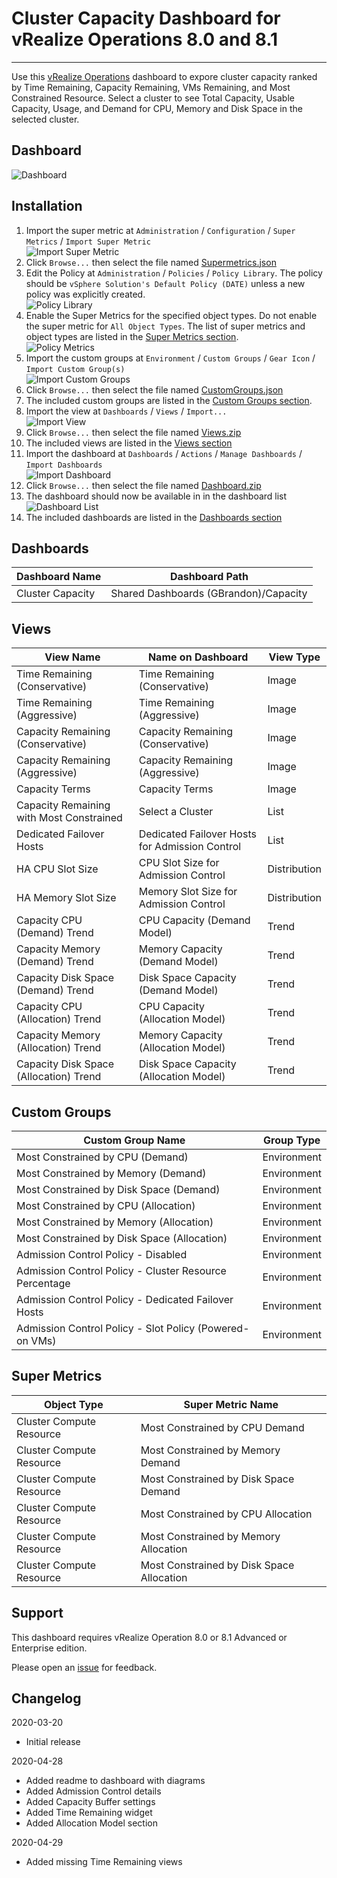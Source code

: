 
# Cluster Capacity Dashboard for vRealize Operations 8.0 and 8.1
---------

Use this [vRealize Operations](https://www.vmware.com/products/vrealize-operations.html) dashboard to expore cluster capacity ranked by Time Remaining, Capacity Remaining, VMs Remaining, and Most Constrained Resource.  Select a cluster to see Total Capacity, Usable Capacity, Usage, and Demand for CPU, Memory and Disk Space in the selected cluster.

## Dashboard
![Dashboard](https://raw.githubusercontent.com/notoriousbdg/vrops-dashboard-cluster_capacity/master/Dashboard.png)

## Installation
1. Import the super metric at `Administration` / `Configuration` / `Super Metrics` / `Import Super Metric`  
![Import Super Metric](https://raw.githubusercontent.com/notoriousbdg/vrops-dashboard-cluster_capacity/master/Import_Super_Metric.png)
2. Click `Browse...` then select the file named [Supermetrics.json](https://raw.githubusercontent.com/notoriousbdg/vrops-dashboard-cluster_capacity/master/Supermetrics.json)
3. Edit the Policy at `Administration` / `Policies` / `Policy Library`.  The policy should be `vSphere Solution's Default Policy (DATE)` unless a new policy was explicitly created.  
![Policy Library](https://raw.githubusercontent.com/notoriousbdg/vrops-dashboard-cluster_capacity/master/Policy_Library.png)
4. Enable the Super Metrics for the specified object types.  Do not enable the super metric for `All Object Types`.  The list of super metrics and object types are listed in the [Super Metrics section](#Super-Metrics).  
![Policy Metrics](https://raw.githubusercontent.com/notoriousbdg/vrops-dashboard-cluster_capacity/master/Policy_Metrics.png)
5. Import the custom groups at `Environment` / `Custom Groups` / `Gear Icon` / `Import Custom Group(s)`  
![Import Custom Groups](https://raw.githubusercontent.com/notoriousbdg/vrops-dashboard-cluster_capacity/master/Import_CustomGroup.png)
6. Click `Browse...` then select the file named [CustomGroups.json](https://raw.githubusercontent.com/notoriousbdg/vrops-dashboard-cluster_capacity/master/CustomGroups.json)
7. The included custom groups are listed in the [Custom Groups section](#Custom-Groups).  
8. Import the view at `Dashboards` / `Views` / `Import...`  
![Import View](https://raw.githubusercontent.com/notoriousbdg/vrops-dashboard-cluster_capacity/master/Import_View.png)
9. Click `Browse...` then select the file named [Views.zip](https://github.com/notoriousbdg/vrops-dashboard-cluster_capacity/raw/master/Views.zip)
10. The included views are listed in the [Views section](#Views)
11. Import the dashboard at `Dashboards` / `Actions` / `Manage Dashboards` / `Import Dashboards`  
![Import Dashboard](https://raw.githubusercontent.com/notoriousbdg/vrops-dashboard-cluster_capacity/master/Import_Dashboard.png)
12. Click `Browse...` then select the file named [Dashboard.zip](https://github.com/notoriousbdg/vrops-dashboard-cluster_capacity/raw/master/Dashboard.zip)
13. The dashboard should now be available in in the dashboard list  
![Dashboard List](https://raw.githubusercontent.com/notoriousbdg/vrops-dashboard-cluster_capacity/master/Dashboard_List.png)
14. The included dashboards are listed in the [Dashboards section](#Dashboards)

## Dashboards
| Dashboard Name | Dashboard Path |
|--|--|
| Cluster Capacity | Shared Dashboards (GBrandon)/Capacity |

## Views
| View Name | Name on Dashboard | View Type |
|--|--|--|
| Time Remaining (Conservative) | Time Remaining (Conservative) | Image |
| Time Remaining (Aggressive) | Time Remaining (Aggressive) | Image |
| Capacity Remaining (Conservative) | Capacity Remaining (Conservative) | Image |
| Capacity Remaining (Aggressive) | Capacity Remaining (Aggressive) | Image |
| Capacity Terms | Capacity Terms | Image |
| Capacity Remaining with Most Constrained | Select a Cluster | List |
| Dedicated Failover Hosts | Dedicated Failover Hosts for Admission Control | List |
| HA CPU Slot Size | CPU Slot Size for Admission Control | Distribution |
| HA Memory Slot Size | Memory Slot Size for Admission Control | Distribution |
| Capacity CPU (Demand) Trend | CPU Capacity (Demand Model) | Trend |
| Capacity Memory (Demand) Trend | Memory Capacity (Demand Model) | Trend |
| Capacity Disk Space (Demand) Trend | Disk Space Capacity (Demand Model) | Trend |
| Capacity CPU (Allocation) Trend | CPU Capacity (Allocation Model) | Trend |
| Capacity Memory (Allocation) Trend | Memory Capacity (Allocation Model) | Trend |
| Capacity Disk Space (Allocation) Trend | Disk Space Capacity (Allocation Model) | Trend |

## Custom Groups
| Custom Group Name | Group Type |
|--|--|
| Most Constrained by CPU (Demand) | Environment |
| Most Constrained by Memory (Demand) | Environment |
| Most Constrained by Disk Space (Demand) | Environment |
| Most Constrained by CPU (Allocation) | Environment |
| Most Constrained by Memory (Allocation) | Environment |
| Most Constrained by Disk Space (Allocation) | Environment |
| Admission Control Policy - Disabled | Environment |
| Admission Control Policy - Cluster Resource Percentage | Environment |
| Admission Control Policy - Dedicated Failover Hosts | Environment |
| Admission Control Policy - Slot Policy (Powered-on VMs) | Environment |

## Super Metrics
| Object Type | Super Metric Name |
|--|--|
| Cluster Compute Resource | Most Constrained by CPU Demand |
| Cluster Compute Resource | Most Constrained by Memory Demand |
| Cluster Compute Resource | Most Constrained by Disk Space Demand |
| Cluster Compute Resource | Most Constrained by CPU Allocation |
| Cluster Compute Resource | Most Constrained by Memory Allocation |
| Cluster Compute Resource | Most Constrained by Disk Space Allocation |

## Support

This dashboard requires vRealize Operation 8.0 or 8.1 Advanced or Enterprise edition.

Please open an [issue](https://github.com/notoriousbdg/vrops-dashboard-cluster_capacity/issues) for feedback.

## Changelog
2020-03-20
* Initial release

2020-04-28
* Added readme to dashboard with diagrams
* Added Admission Control details
* Added Capacity Buffer settings
* Added Time Remaining widget
* Added Allocation Model section

2020-04-29
* Added missing Time Remaining views
